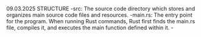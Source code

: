 09.03.2025
    STRUCTURE
        -src: The source code directory which stores and organizes main source code files and resources.
        -main.rs: The entry point for the program. When running Rust commands, Rust first finds the main.rs file, compiles it, and executes the main function defined within it. 
        - 
